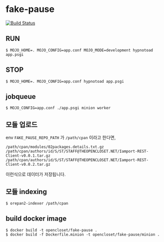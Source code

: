 # fake-pause #

[![Build Status](https://travis-ci.org/opencloset/fake-pause.svg?branch=v0.1.2)](https://travis-ci.org/opencloset/fake-pause)

RUN
----

    $ MOJO_HOME=. MOJO_CONFIG=app.conf MOJO_MODE=development hypnotoad app.psgi

STOP
-----

    $ MOJO_HOME=. MOJO_CONFIG=app.conf hypnotoad app.psgi

## jobqueue ##

    $ MOJO_CONFIG=app.conf ./app.psgi minion worker

## 모듈 업로드 ##

env `FAKE_PAUSE_REPO_PATH` 가 `/path/cpan` 이라고 한다면,

```
/path/cpan/modules/02packages.details.txt.gz
/path/cpan/authors/id/S/ST/STAFF@THEOPENCLOSET.NET/Iamport-REST-Client-v0.0.1.tar.gz
/path/cpan/authors/id/S/ST/STAFF@THEOPENCLOSET.NET/Iamport-REST-Client-v0.0.2.tar.gz
```

이런식으로 데이터가 저장됩니다.

## 모듈 indexing ##

    $ orepan2-indexer /path/cpan

## build docker image ##

    $ docker build -t opencloset/fake-pause .
    $ docker build -f Dockerfile.minion -t opencloset/fake-pause/minion .
